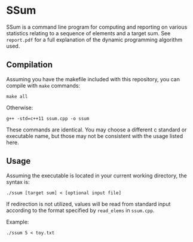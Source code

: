 # SSum

SSum is a command line program for computing and reporting on various statistics relating to a sequence of elements and a target sum. See `report.pdf` for a full explanation of the dynamic programming algorithm used.

## Compilation

Assuming you have the makefile included with this repository, you can compile with `make` commands:

```
make all
```

Otherwise:

```
g++ -std=c++11 ssum.cpp -o ssum
```

These commands are identical. You may choose a different c standard or executable name, but those may not be consistent with the usage listed here.

## Usage

Assuming the executable is located in your current working directory, the syntax is:

```
./ssum [target sum] < [optional input file]
```

If redirection is not utilized, values will be read from standard input according to the format specified by `read_elems` in `ssum.cpp`.

Example:

```
./ssum 5 < toy.txt
```